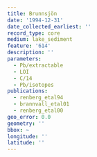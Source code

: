 ```yaml
---
title: Brunnsjön
date: '1994-12-31'
date_collected_earliest: ''
record_type: core
medium: lake_sediment
feature: '614'
description: ''
parameters:
  - Pb/extractable
  - LOI
  - C/14
  - Pb/isotopes
publications:
  - renberg_etal94
  - brannvall_etal01
  - renberg_etal00
geo_error: 0.0
geometry: ''
bbox: ~
longitude: ''
latitude: ''
---
```

